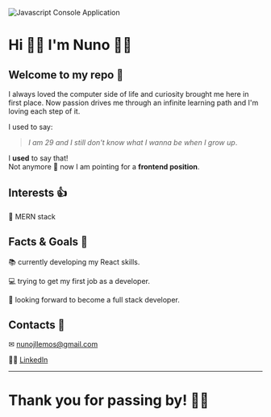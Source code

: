 ![Javascript Console Application](https://i.imgur.com/HY3wyBG.png)

# Hi 👋🏻 I'm Nuno 👦🏻
## Welcome to my repo 💾
I always loved the computer side of life and curiosity brought me here in first place.
Now passion drives me through an infinite learning path and I'm loving each step of it.

I used to say:  
>_I am 29 and I still don't know what I wanna be when I grow up_.

I **used** to say that!  
Not anymore 🥳 now I am pointing for a **frontend position**.

 ## Interests 👍

📜 MERN stack

## Facts & Goals 🎯

📚 currently developing my React skills.

💻 trying to get my first job as a developer.

🔮 looking forward to become a full stack developer.

## Contacts 📣

✉ nunojllemos@gmail.com

🤝🏻 [LinkedIn](https://www.linkedin.com/in/nunojllemos/)

***

# Thank you for passing by! 👋🏻
